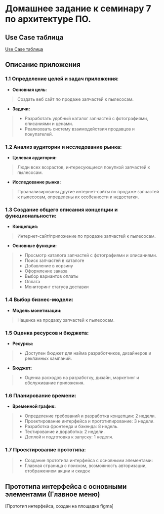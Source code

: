 # Домашнее задание к семинару 7 по архитектуре ПО.
## Use Case таблица
[Use Case таблица](LessonSeven/useCase.jpg)
## Описание приложения
### 1.1 **Определение целей и задач приложения:**

- **Основная цель:**
> Создать веб сайт по продаже запчастей к пылесосам.
- **Задачи:**
> - Разработать удобный каталог запчастей с фотографиями, описаниями и ценами.
> - Реализовать систему взаимодействия продавцов и покупателей.

### 1.2 **Анализ аудитории и исследование рынка:**
- **Целевая аудитория:**
> Люди всех возрастов, интересующиеся покупкой запчастей к пылесосам.
- **Исследование рынка:**
>  Проанализированы другие интернет-сайты по продаже запчастей к пылесосам, определены их особенности и недостатки.

### 1.3 Создание общего описания концепции и функциональности:
- **Концепция:**
> Интернет-сайт/приложение по продаже запчастей к пылесосам.
- **Основные функции:**
> - Просмотр каталога запчастей с фотографиями и описаниями.
> - Поиск запчастей в каталоге
> - Добавление в корзину
> - Оформление заказа
> - Выбор вариантов оплаты
> - Оплата
> - Мониторинг статуса доставки

### 1.4 Выбор бизнес-модели:
- **Модель монетизации:**
> Наценка на продажу запчастей к пылесосам. 

### 1.5 Оценка ресурсов и бюджета:
- **Ресурсы:**
> - Доступен бюджет для найма разработчиков, дизайнеров и рекламных кампаний.
- **Бюджет:**
> - Оценка расходов на разработку, дизайн, маркетинг и обслуживание приложения.

### 1.6 Планирование времени:
- **Временной график:**
> - Определение требований и разработка концепции: 2 недели.
> - Проектирование интерфейса и прототипирование: 3 недели.
> - Разработка фронтенда и бэкенда: 8 недель.
> - Тестирование и доработка: 2 недели.
> - Деплой и подготовка к запуску: 1 неделя.

### 1.7 Проектирование прототипа:
> - Создание прототипа интерфейса с основными элементами:
> - Главная страница с поиском, возможность авторизации, отображением акции и скидок

## Прототипа интерфейса с основными элементами (Главное меню)
[Прототип интерфейса, создан на площадке figma]